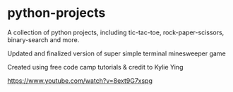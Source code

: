 # python-projects
A collection of python projects, including tic-tac-toe, rock-paper-scissors, binary-search and more. 

Updated and finalized version of super simple terminal minesweeper game

Created using free code camp tutorials & credit to Kylie Ying

https://www.youtube.com/watch?v=8ext9G7xspg
